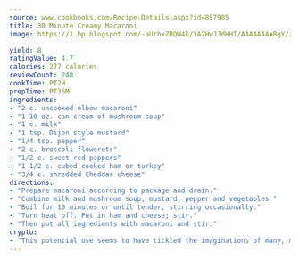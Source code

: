 ```yaml
---
source: www.cookbooks.com/Recipe-Details.aspx?id=857985
title: 30 Minute Creamy Macaroni
image: https://1.bp.blogspot.com/-aUrhxZRQW4k/YA2HwJJdHHI/AAAAAAAABgY/z2R8OXCxqDoBQtRn-q-fHG8g9_G4G1HBwCLcBGAsYHQ/s320/13.png

yield: 8
ratingValue: 4.7
calories: 277 calories
reviewCount: 248
cookTime: PT2H
prepTime: PT36M
ingredients:
- "2 c. uncooked elbow macaroni"
- "1 10 oz. can cream of mushroom soup"
- "1 c. milk"
- "1 tsp. Dijon style mustard"
- "1/4 tsp. pepper"
- "2 c. broccoli flowerets"
- "1/2 c. sweet red peppers"
- "1 1/2 c. cubed cooked ham or turkey"
- "3/4 c. shredded Cheddar cheese"
directions:
- "Prepare macaroni according to package and drain."
- "Combine milk and mushroom soup, mustard, pepper and vegetables."
- "Boil for 10 minutes or until tender, stirring occasionally."
- "Turn heat off. Put in ham and cheese; stir."
- "Then put all ingredients with macaroni and stir."
crypto:
- "This potential use seems to have tickled the imaginations of many, many bitcoin fanciers."
---
```

